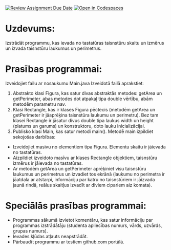 [![Review Assignment Due Date](https://classroom.github.com/assets/deadline-readme-button-24ddc0f5d75046c5622901739e7c5dd533143b0c8e959d652212380cedb1ea36.svg)](https://classroom.github.com/a/EY9DIKcg)
[![Open in Codespaces](https://classroom.github.com/assets/launch-codespace-7f7980b617ed060a017424585567c406b6ee15c891e84e1186181d67ecf80aa0.svg)](https://classroom.github.com/open-in-codespaces?assignment_repo_id=13881056)
# Uzdevums:
Izstrādāt programmu, kas ievada no tastatūras taisnstūru skaitu un izmērus un izvada taisnstūru laukumus un perimetrus.
# Prasības programmai:
Izveidojiet failu ar nosaukumu Main.java
Izveidotā failā aprakstiet:
1) Abstrakto klasi Figura, kas satur divas abstraktās metodes: getArea un getPerimeter, abas metodes dot atpakaļ tipa double vērtību, abām metodēm parametru nav.
2) Klasi Rectangle, kas ir klases Figura pēctecis (metodēm getArea un getPerimeter ir jāaprēķina taisnstūra laukumu un perimetru). Bez tam klasei Rectangle ir jāsatur divus double tipa laukus width un height (platums un garums) un konstruktoru, doto lauku inicializācijai.
3) Publisko klasi Main, kas satur metodi main(). Metodē main izpildiet sekojošas darbības:
- Izveidojiet masīvu no elementiem tipa Figura. Elementu skaitu ir jāievada no tastatūras.
- Aizpildiet izveidoto masīvu ar klases Rectangle objektiem, taisnstūru izmērus ir jāievada no tastatūras. 
- Ar metodēm getArea un getPerimeter aprēķiniet visu taisnstūru laukumus un perimetrus un izvadiet tos ekrānā (laukumu no perimetra ir jāatdala ar atstarpi, informāciju par katru no taisnstūriem ir jāizvada jaunā rindā, reālus skaitļus izvadīt ar diviem cipariem aiz komata).
# Speciālās prasības programmai:
-	Programmas sākumā izvietot komentāru, kas satur informāciju par programmas izstrādātāju (studenta apliecības numurs, vārds, uzvārds, grupas numurs).
-	Ievades kļūdas atļauts neapstrādāt.
-	Pārbaudīt programmu ar testiem github.com portālā.
